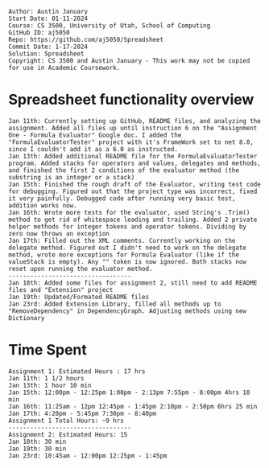 ```
Author: Austin January
Start Date: 01-11-2024
Course: CS 3500, University of Utah, School of Computing
GitHub ID: aj5050
Repo: https://github.com/aj5050/Spreadsheet
Commit Date: 1-17-2024
Solution: Spreadsheet
Copyright: CS 3500 and Austin January - This work may not be copied for use in Academic Coursework.
```
# Spreadsheet functionality overview
	Jan 11th: Currently setting up GitHub, README files, and analyzing the assignment. Added all files up until instruction 6 on the "Assignment One - Formula Evaluator" Google doc. I added the "FormulaEvaluatorTester" project with it's FrameWork set to net 8.0, since I couldn't add it as a 6.0 as instructed. 
	Jan 13th: Added additional README file for the FormulaEvaluatorTester program. Added stacks for operators and values, delegates and methods, and finished the first 2 conditions of the evaluator method (the substring is an integer or a stack)
	Jan 15th: Finished the rough draft of the Evaluator, writing test code for debugging. Figured out that the project type was incorrect, fixed it very painfully. Debugged code after running very basic test, addition works now.
	Jan 16th: Wrote more tests for the evaluator, used String's .Trim() method to get rid of whitespace leading and trailing. Added 2 private helper methods for integer tokens and operator tokens. Dividing by zero now throws an exception
	Jan 17th: Filled out the XML comments. Currently working on the delegate method. Figured out I didn't need to work on the delegate method, wrote more exceptions for Formula Evaluator (like if the valueStack is empty). Any "" token is now ignored. Both stacks now reset upon running the evaluator method. 
	----------------------------------
	Jan 18th: Added some files for assignment 2, still need to add README files and "Extension" project
	Jan 19th: Updated/Formated README files
	Jan 23rd: Added Extension Library, filled all methods up to "RemoveDependency" in DependencyGraph. Adjusting methods using new Dictionary
# Time Spent
	Assignment 1: Estimated Hours : 17 hrs
	Jan 11th: 1 1/2 hours
	Jan 13th: 1 hour 10 min
	Jan 15th: 12:00pm - 12:25pm 1:00pm - 2:13pm 7:55pm - 8:00pm 4hrs 10 min
	Jan 16th: 11:25am - 12pm 12:45pm - 1:45pm 2:10pm - 2:50pm 6hrs 25 min
	Jan 17th: 4:20pm - 5:45pm 7:30pm - 8:40pm 
	Assignment 1 Total Hours: ~9 hrs
	----------------------------------
	Assignment 2: Estimated Hours: 15
	Jan 18th: 30 min
	Jan 19th: 30 min
	Jan 23rd: 10:45am - 12:00pm 12:25pm - 1:45pm
